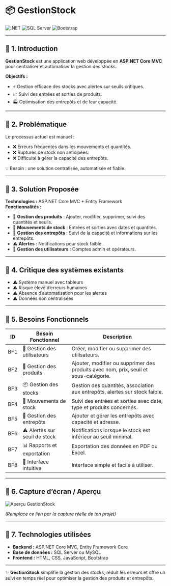 # 📦 GestionStock



![.NET](https://img.shields.io/badge/.NET-6-blue)
![SQL Server](https://img.shields.io/badge/SQL%20Server-2019-red)
![Bootstrap](https://img.shields.io/badge/Bootstrap-5-purple)

---

## 🔹 1. Introduction

**GestionStock** est une application web développée en **ASP.NET Core MVC** pour centraliser et automatiser la gestion des stocks.  

**Objectifs :**
- ⚡ Gestion efficace des stocks avec alertes sur seuils critiques.  
- 📈 Suivi des entrées et sorties de produits.  
- 🏭 Optimisation des entrepôts et de leur capacité.

---

## 🔹 2. Problématique

Le processus actuel est manuel :  
- ❌ Erreurs fréquentes dans les mouvements et quantités.  
- ❌ Ruptures de stock non anticipées.  
- ❌ Difficulté à gérer la capacité des entrepôts.  

💡 Besoin : une solution centralisée, automatisée et fiable.

---

## 🔹 3. Solution Proposée

**Technologies :** ASP.NET Core MVC + Entity Framework  
**Fonctionnalités :**  
- 🛒 **Gestion des produits** : Ajouter, modifier, supprimer, suivi des quantités et seuils.  
- 🔄 **Mouvements de stock** : Entrées et sorties avec dates et quantités.  
- 🏢 **Gestion des entrepôts** : Suivi de la capacité et informations sur les entrepôts.  
- ⚠️ **Alertes** : Notifications pour stock faible.  
- 👤 **Gestion des utilisateurs** : Comptes admin et opérateurs.

---

## 🔹 4. Critique des systèmes existants

- ⚠️ Système manuel avec tableurs  
- ⚠️ Risque élevé d’erreurs humaines  
- ⚠️ Absence d’automatisation pour les alertes  
- ⚠️ Données non centralisées  

---

## 🔹 5. Besoins Fonctionnels

| ID   | Besoin Fonctionnel              | Description |
|------|---------------------------------|------------|
| BF1  | 👤 Gestion des utilisateurs      | Créer, modifier ou supprimer des utilisateurs. |
| BF2  | 🛒 Gestion des produits          | Ajouter, modifier ou supprimer des produits avec nom, prix, seuil et sous-catégorie. |
| BF3  | 📦 Gestion des stocks            | Gestion des quantités, association aux entrepôts, alertes sur stock faible. |
| BF4  | 🔄 Mouvements de stock           | Suivi des entrées et sorties avec date, type et produits concernés. |
| BF5  | 🏢 Gestion des entrepôts         | Ajouter et gérer les entrepôts avec capacité et adresse. |
| BF6  | ⚠️ Alertes sur seuil de stock     | Notifications lorsque le stock est inférieur au seuil minimal. |
| BF7  | 📊 Rapports et exportation       | Exportation des données en PDF ou Excel. |
| BF8  | 🎨 Interface intuitive           | Interface simple et facile à utiliser. |

---

## 🔹 6. Capture d’écran / Aperçu

![Aperçu GestionStock](https://via.placeholder.com/800x400.png?text=Capture+d'écran+GestionStock)  

*(Remplace ce lien par la capture réelle de ton projet)*

---

## 🔹 7. Technologies utilisées

- **Backend :** ASP.NET Core MVC, Entity Framework Core  
- **Base de données :** SQL Server ou MySQL  
- **Frontend :** HTML, CSS, JavaScript, Bootstrap  

---

✨ **GestionStock** simplifie la gestion des stocks, réduit les erreurs et offre un suivi en temps réel pour optimiser la gestion des produits et entrepôts.
